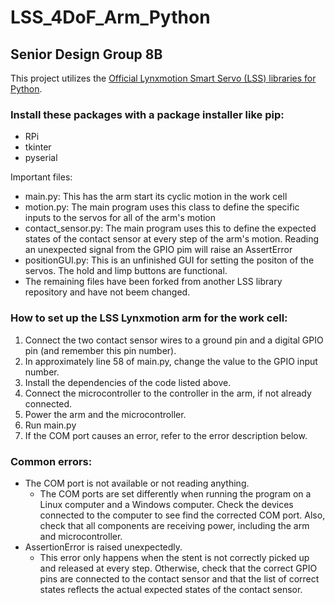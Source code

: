 # LSS_4DoF_Arm_Python
## Senior Design Group 8B

This project utilizes the [Official Lynxmotion Smart Servo (LSS) libraries for Python](https://github.com/Lynxmotion/LSS_Library_Python).

### Install these packages with a package installer like pip:
- RPi
- tkinter
- pyserial

Important files:
- main.py: This has the arm start its cyclic motion in the work cell
- motion.py: The main program uses this class to define the specific inputs to the servos for all of the arm's motion
- contact_sensor.py: The main program uses this to define the expected states of the contact sensor at every step of the arm's motion. Reading an unexpected signal from the GPIO pim will raise an AssertError
- positionGUI.py: This is an unfinished GUI for setting the positon of the servos. The hold and limp buttons are functional.
- The remaining files have been forked from another LSS library repository and have not beem changed.

### How to set up the LSS Lynxmotion arm for the work cell:

 1. Connect the two contact sensor wires to a ground pin and a digital GPIO pin (and remember this pin number).
 2. In approximately line 58 of main.py, change the value to the GPIO input number.
 3. Install the dependencies of the code listed above.
 4. Connect the microcontroller to the controller in the arm, if not already connected.
 5. Power the arm and the microcontroller.
 6. Run main.py
 7. If the COM port causes an error, refer to the error description below.

### Common errors:
- The COM port is not available or not reading anything.
  - The COM ports are set differently when running the program on a Linux computer and a Windows computer. Check the devices connected to the computer to see find the corrected COM port. Also, check that all components are receiving power, including the arm and microcontroller.
- AssertionError is raised unexpectedly.
  - This error only happens when the stent is not correctly picked up and released at every step. Otherwise, check that the correct GPIO pins are connected to the contact sensor and that the list of correct states reflects the actual expected states of the contact sensor.
